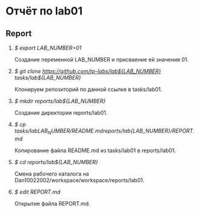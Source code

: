 # Отчёт по lab01

## Report

1. _$ export LAB_NUMBER=01_

   Создание переменной LAB_NUMBER и присваение ей значения 01.
   
1. _$ git clone https://github.com/tp-labs/lab${LAB_NUMBER} tasks/lab${LAB_NUMBER}_

   Клонируем репозиторий по данной ссылке в tasks/lab01.
   
1. _$ mkdir reports/lab${LAB_NUMBER}_

   Создание директории reports/lab01.
   
1. _$ cp tasks/lab${LAB_NUMBER}/README.md reports/lab${LAB_NUMBER}/REPORT.md_

   Копирование файла README.md из tasks/lab01 в reports/lab01.
   
1. _$ cd reports/lab${LAB_NUMBER}_

   Смена рабочего каталога на Dan10022002/workspace/workspace/reports/lab01.
   
1. _$ edit REPORT.md_

   Открытие файла REPORT.md.
